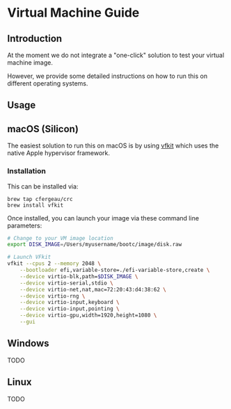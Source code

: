 # Virtual Machine Guide

## Introduction

At the moment we do not integrate a "one-click" solution to test your virtual machine image.

However, we provide some detailed instructions on how to run this on different operating systems.

## Usage

## macOS (Silicon)

The easiest solution to run this on macOS is by using [vfkit](https://github.com/crc-org/vfkit) which uses the native Apple hypervisor framework.

### Installation

This can be installed via:

```
brew tap cfergeau/crc
brew install vfkit
```

Once installed, you can launch your image via these command line parameters:

```sh
# Change to your VM image location
export DISK_IMAGE=/Users/myusername/bootc/image/disk.raw

# Launch VFkit
vfkit --cpus 2 --memory 2048 \
    --bootloader efi,variable-store=./efi-variable-store,create \
    --device virtio-blk,path=$DISK_IMAGE \
    --device virtio-serial,stdio \
    --device virtio-net,nat,mac=72:20:43:d4:38:62 \
    --device virtio-rng \
    --device virtio-input,keyboard \
    --device virtio-input,pointing \
    --device virtio-gpu,width=1920,height=1080 \
    --gui
```

## Windows

TODO

## Linux

TODO